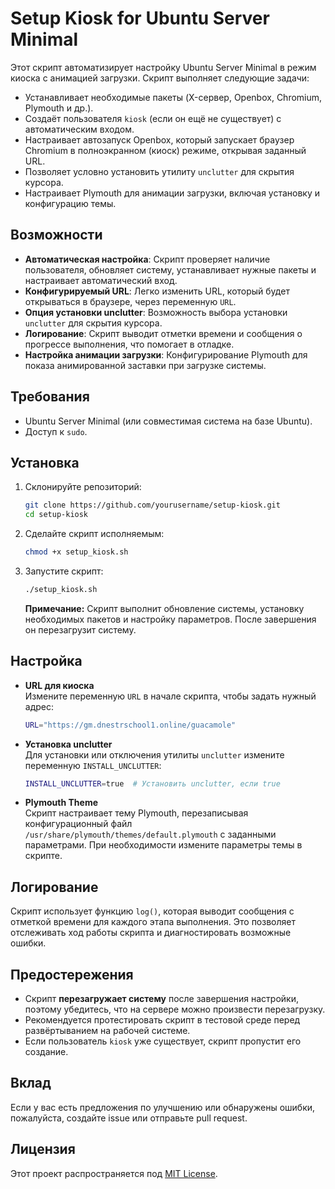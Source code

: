 # Setup Kiosk for Ubuntu Server Minimal

Этот скрипт автоматизирует настройку Ubuntu Server Minimal в режим киоска с анимацией загрузки. Скрипт выполняет следующие задачи:

- Устанавливает необходимые пакеты (X-сервер, Openbox, Chromium, Plymouth и др.).
- Создаёт пользователя `kiosk` (если он ещё не существует) с автоматическим входом.
- Настраивает автозапуск Openbox, который запускает браузер Chromium в полноэкранном (киоск) режиме, открывая заданный URL.
- Позволяет условно установить утилиту `unclutter` для скрытия курсора.
- Настраивает Plymouth для анимации загрузки, включая установку и конфигурацию темы.

## Возможности

- **Автоматическая настройка**: Скрипт проверяет наличие пользователя, обновляет систему, устанавливает нужные пакеты и настраивает автоматический вход.
- **Конфигурируемый URL**: Легко изменить URL, который будет открываться в браузере, через переменную `URL`.
- **Опция установки unclutter**: Возможность выбора установки `unclutter` для скрытия курсора.
- **Логирование**: Скрипт выводит отметки времени и сообщения о прогрессе выполнения, что помогает в отладке.
- **Настройка анимации загрузки**: Конфигурирование Plymouth для показа анимированной заставки при загрузке системы.

## Требования

- Ubuntu Server Minimal (или совместимая система на базе Ubuntu).
- Доступ к `sudo`.

## Установка

1. Склонируйте репозиторий:
   ```bash
   git clone https://github.com/yourusername/setup-kiosk.git
   cd setup-kiosk
   ```

2. Сделайте скрипт исполняемым:
   ```bash
   chmod +x setup_kiosk.sh
   ```

3. Запустите скрипт:
   ```bash
   ./setup_kiosk.sh
   ```

   **Примечание:** Скрипт выполнит обновление системы, установку необходимых пакетов и настройку параметров. После завершения он перезагрузит систему.

## Настройка

- **URL для киоска**  
  Измените переменную `URL` в начале скрипта, чтобы задать нужный адрес:
  ```bash
  URL="https://gm.dnestrschool1.online/guacamole"
  ```

- **Установка unclutter**  
  Для установки или отключения утилиты `unclutter` измените переменную `INSTALL_UNCLUTTER`:
  ```bash
  INSTALL_UNCLUTTER=true  # Установить unclutter, если true
  ```

- **Plymouth Theme**  
  Скрипт настраивает тему Plymouth, перезаписывая конфигурационный файл `/usr/share/plymouth/themes/default.plymouth` с заданными параметрами. При необходимости измените параметры темы в скрипте.

## Логирование

Скрипт использует функцию `log()`, которая выводит сообщения с отметкой времени для каждого этапа выполнения. Это позволяет отслеживать ход работы скрипта и диагностировать возможные ошибки.

## Предостережения

- Скрипт **перезагружает систему** после завершения настройки, поэтому убедитесь, что на сервере можно произвести перезагрузку.
- Рекомендуется протестировать скрипт в тестовой среде перед развёртыванием на рабочей системе.
- Если пользователь `kiosk` уже существует, скрипт пропустит его создание.

## Вклад

Если у вас есть предложения по улучшению или обнаружены ошибки, пожалуйста, создайте issue или отправьте pull request.

## Лицензия

Этот проект распространяется под [MIT License](LICENSE).
